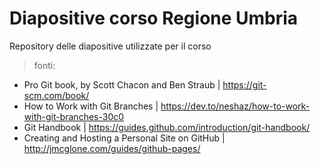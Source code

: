# Diapositive corso Regione Umbria
Repository delle diapositive utilizzate per il corso

> fonti:
* Pro Git book, by Scott Chacon and Ben Straub | https://git-scm.com/book/
* How to Work with Git Branches | https://dev.to/neshaz/how-to-work-with-git-branches-30c0
* Git Handbook | https://guides.github.com/introduction/git-handbook/
* Creating and Hosting a Personal Site on GitHub | http://jmcglone.com/guides/github-pages/
